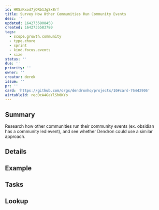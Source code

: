 ```yaml
---
id: HRSaKxod7jORb1JgSx8rf
title: Survey How Other Communities Run Community Events
desc: ''
updated: 1642735808458
created: 1642735583780
tags:
  - scope.growth.community
  - type.chore
  - sprint
  - kind.focus.events
  - size
status: ''
due: ''
priority: ''
owner: ''
creator: derek
issue: ''
pr: ''
card: 'https://github.com/orgs/dendronhq/projects/10#card-76442906'
airtableId: recDcA4GaYlSh0KYo
---
```


## Summary

Research how other communities run their community events (ex. obsidian has a community led event), and see whether Dendron could use a similar approach.

## Details

## Example

## Tasks


## Lookup

